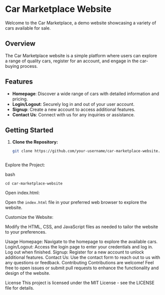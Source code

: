 # Car Marketplace Website

Welcome to the Car Marketplace, a demo website showcasing a variety of cars available for sale.

## Overview

The Car Marketplace website is a simple platform where users can explore a range of quality cars, register for an account, and engage in the car-buying process.

## Features

- **Homepage**: Discover a wide range of cars with detailed information and pricing.
- **Login/Logout**: Securely log in and out of your user account.
- **Signup**: Create a new account to access additional features.
- **Contact Us**: Connect with us for any inquiries or assistance.

## Getting Started

1. **Clone the Repository:**

   ```bash
   git clone https://github.com/your-username/car-marketplace-website.git



Explore the Project:

bash

```cd car-marketplace-website```

Open index.html:

Open the ```index.html``` file in your preferred web browser to explore the website.

Customize the Website:

Modify the HTML, CSS, and JavaScript files as needed to tailor the website to your preferences.

Usage
Homepage: Navigate to the homepage to explore the available cars.
Login/Logout: Access the login page to enter your credentials and log in. Log out when finished.
Signup: Register for a new account to unlock additional features.
Contact Us: Use the contact form to reach out to us with any questions or feedback.
Contributing
Contributions are welcome! Feel free to open issues or submit pull requests to enhance the functionality and design of the website.

License
This project is licensed under the MIT License - see the LICENSE file for details.

